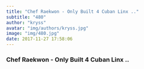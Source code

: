```yaml
---
title: "Chef Raekwon - Only Built 4 Cuban Linx .."
subtitle: "480"
author: "kryss"
avatar: "img/authors/kryss.jpg"
image: "img/480.jpg"
date: 2017-11-27 17:58:06
---
```


### Chef Raekwon - Only Built 4 Cuban Linx ..
